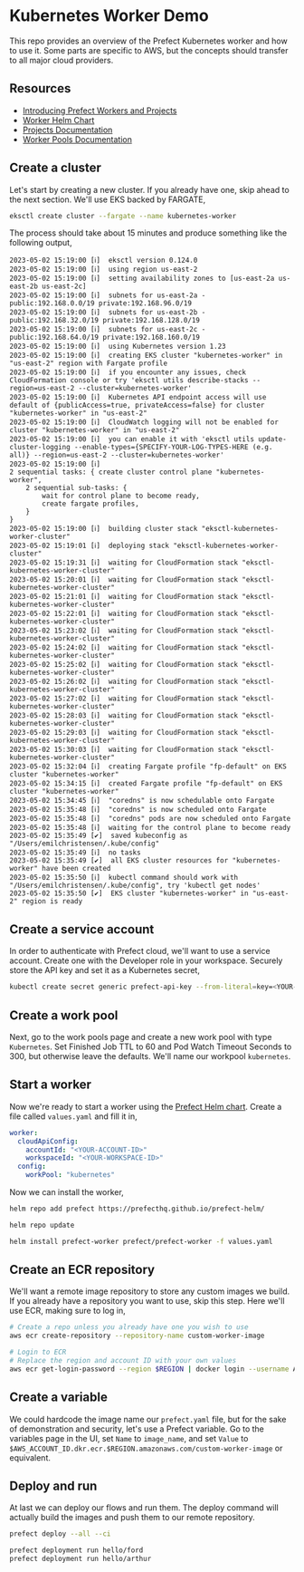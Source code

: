 # Kubernetes Worker Demo

This repo provides an overview of the Prefect Kubernetes worker and how to use it. Some parts are specific to AWS, but the concepts should transfer to all major cloud providers.

## Resources

- [Introducing Prefect Workers and Projects](https://www.prefect.io/guide/blog/introducing-prefect-workers-and-projects/)
- [Worker Helm Chart](https://github.com/PrefectHQ/prefect-helm/tree/main/charts/prefect-worker#prefect-worker)
- [Projects Documentation](https://docs.prefect.io/latest/concepts/projects/)
- [Worker Pools Documentation](https://docs.prefect.io/latest/concepts/work-pools/)

## Create a cluster

Let's start by creating a new cluster. If you already have one, skip ahead to the next section. We'll use EKS backed by FARGATE,

```bash
eksctl create cluster --fargate --name kubernetes-worker
```

The process should take about 15 minutes and produce something like the following output,

```
2023-05-02 15:19:00 [ℹ]  eksctl version 0.124.0
2023-05-02 15:19:00 [ℹ]  using region us-east-2
2023-05-02 15:19:00 [ℹ]  setting availability zones to [us-east-2a us-east-2b us-east-2c]
2023-05-02 15:19:00 [ℹ]  subnets for us-east-2a - public:192.168.0.0/19 private:192.168.96.0/19
2023-05-02 15:19:00 [ℹ]  subnets for us-east-2b - public:192.168.32.0/19 private:192.168.128.0/19
2023-05-02 15:19:00 [ℹ]  subnets for us-east-2c - public:192.168.64.0/19 private:192.168.160.0/19
2023-05-02 15:19:00 [ℹ]  using Kubernetes version 1.23
2023-05-02 15:19:00 [ℹ]  creating EKS cluster "kubernetes-worker" in "us-east-2" region with Fargate profile
2023-05-02 15:19:00 [ℹ]  if you encounter any issues, check CloudFormation console or try 'eksctl utils describe-stacks --region=us-east-2 --cluster=kubernetes-worker'
2023-05-02 15:19:00 [ℹ]  Kubernetes API endpoint access will use default of {publicAccess=true, privateAccess=false} for cluster "kubernetes-worker" in "us-east-2"
2023-05-02 15:19:00 [ℹ]  CloudWatch logging will not be enabled for cluster "kubernetes-worker" in "us-east-2"
2023-05-02 15:19:00 [ℹ]  you can enable it with 'eksctl utils update-cluster-logging --enable-types={SPECIFY-YOUR-LOG-TYPES-HERE (e.g. all)} --region=us-east-2 --cluster=kubernetes-worker'
2023-05-02 15:19:00 [ℹ]
2 sequential tasks: { create cluster control plane "kubernetes-worker",
    2 sequential sub-tasks: {
        wait for control plane to become ready,
        create fargate profiles,
    }
}
2023-05-02 15:19:00 [ℹ]  building cluster stack "eksctl-kubernetes-worker-cluster"
2023-05-02 15:19:01 [ℹ]  deploying stack "eksctl-kubernetes-worker-cluster"
2023-05-02 15:19:31 [ℹ]  waiting for CloudFormation stack "eksctl-kubernetes-worker-cluster"
2023-05-02 15:20:01 [ℹ]  waiting for CloudFormation stack "eksctl-kubernetes-worker-cluster"
2023-05-02 15:21:01 [ℹ]  waiting for CloudFormation stack "eksctl-kubernetes-worker-cluster"
2023-05-02 15:22:01 [ℹ]  waiting for CloudFormation stack "eksctl-kubernetes-worker-cluster"
2023-05-02 15:23:02 [ℹ]  waiting for CloudFormation stack "eksctl-kubernetes-worker-cluster"
2023-05-02 15:24:02 [ℹ]  waiting for CloudFormation stack "eksctl-kubernetes-worker-cluster"
2023-05-02 15:25:02 [ℹ]  waiting for CloudFormation stack "eksctl-kubernetes-worker-cluster"
2023-05-02 15:26:02 [ℹ]  waiting for CloudFormation stack "eksctl-kubernetes-worker-cluster"
2023-05-02 15:27:02 [ℹ]  waiting for CloudFormation stack "eksctl-kubernetes-worker-cluster"
2023-05-02 15:28:03 [ℹ]  waiting for CloudFormation stack "eksctl-kubernetes-worker-cluster"
2023-05-02 15:29:03 [ℹ]  waiting for CloudFormation stack "eksctl-kubernetes-worker-cluster"
2023-05-02 15:30:03 [ℹ]  waiting for CloudFormation stack "eksctl-kubernetes-worker-cluster"
2023-05-02 15:32:04 [ℹ]  creating Fargate profile "fp-default" on EKS cluster "kubernetes-worker"
2023-05-02 15:34:15 [ℹ]  created Fargate profile "fp-default" on EKS cluster "kubernetes-worker"
2023-05-02 15:34:45 [ℹ]  "coredns" is now schedulable onto Fargate
2023-05-02 15:35:48 [ℹ]  "coredns" is now scheduled onto Fargate
2023-05-02 15:35:48 [ℹ]  "coredns" pods are now scheduled onto Fargate
2023-05-02 15:35:48 [ℹ]  waiting for the control plane to become ready
2023-05-02 15:35:49 [✔]  saved kubeconfig as "/Users/emilchristensen/.kube/config"
2023-05-02 15:35:49 [ℹ]  no tasks
2023-05-02 15:35:49 [✔]  all EKS cluster resources for "kubernetes-worker" have been created
2023-05-02 15:35:50 [ℹ]  kubectl command should work with "/Users/emilchristensen/.kube/config", try 'kubectl get nodes'
2023-05-02 15:35:50 [✔]  EKS cluster "kubernetes-worker" in "us-east-2" region is ready
```

## Create a service account

In order to authenticate with Prefect cloud, we'll want to use a service account. Create one with the Developer role in your workspace. Securely store the API key and set it as a Kubernetes secret,

```bash
kubectl create secret generic prefect-api-key --from-literal=key=<YOUR-KEY-HERE>
```

## Create a work pool

Next, go to the work pools page and create a new work pool with type `Kubernetes`. Set Finished Job TTL to 60 and Pod Watch Timeout Seconds to 300, but otherwise leave the defaults. We'll name our workpool `kubernetes`.

## Start a worker

Now we're ready to start a worker using the [Prefect Helm chart](https://github.com/prefecthq/prefect-helm#prefect-worker). Create a file called `values.yaml` and fill it in,

```yaml
worker:
  cloudApiConfig:
    accountId: "<YOUR-ACCOUNT-ID>"
    workspaceId: "<YOUR-WORKSPACE-ID>"
  config:
    workPool: "kubernetes"
```

Now we can install the worker,

```bash
helm repo add prefect https://prefecthq.github.io/prefect-helm/

helm repo update

helm install prefect-worker prefect/prefect-worker -f values.yaml
```

## Create an ECR repository

We'll want a remote image repository to store any custom images we build. If you already have a repository you want to use, skip this step. Here we'll use ECR, making sure to log in,

```bash
# Create a repo unless you already have one you wish to use
aws ecr create-repository --repository-name custom-worker-image

# Login to ECR
# Replace the region and account ID with your own values
aws ecr get-login-password --region $REGION | docker login --username AWS --password-stdin $AWS_ACCOUNT_ID.dkr.ecr.$REGION.amazonaws.com
```

## Create a variable

We could hardcode the image name our `prefect.yaml` file, but for the sake of demonstration and security, let's use a Prefect variable. Go to the variables page in the UI, set `Name` to `image_name`, and set `Value` to `$AWS_ACCOUNT_ID.dkr.ecr.$REGION.amazonaws.com/custom-worker-image` or equivalent.

## Deploy and run

At last we can deploy our flows and run them. The deploy command will actually build the images and push them to our remote repository.

```bash
prefect deploy --all --ci

prefect deployment run hello/ford
prefect deployment run hello/arthur
```

